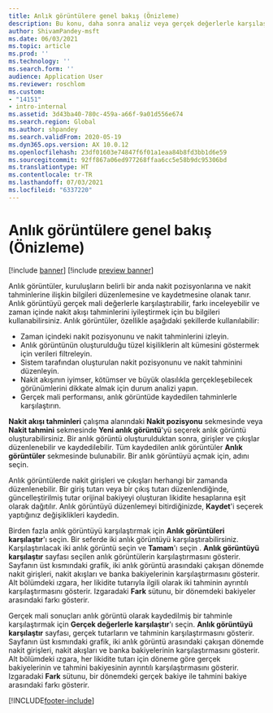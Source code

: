 ```yaml
---
title: Anlık görüntülere genel bakış (Önizleme)
description: Bu konu, daha sonra analiz veya gerçek değerlerle karşılaştırma amacıyla nakit akışı tahminini kaydetmenize olanak sağlayan anlık görüntüler özelliğini açıklar. Nakit akışı tahmini oluşturduğunuzda, bu tahmini bir "anlık görüntü" olarak kaydedebilirsiniz. Bu anlık görüntüleri, tahmine dahil edilen hesapları düzenlemek için kullanabilir veya anlık görüntüdeki tahmini gerçek değerlerle karşılaştırabilirsiniz.
author: ShivamPandey-msft
ms.date: 06/03/2021
ms.topic: article
ms.prod: ''
ms.technology: ''
ms.search.form: ''
audience: Application User
ms.reviewer: roschlom
ms.custom:
- "14151"
- intro-internal
ms.assetid: 3d43ba40-780c-459a-a66f-9a01d556e674
ms.search.region: Global
ms.author: shpandey
ms.search.validFrom: 2020-05-19
ms.dyn365.ops.version: AX 10.0.12
ms.openlocfilehash: 23df01603e74847f6f01a1eaa84b8fd3bb1d6e59
ms.sourcegitcommit: 92ff867a06ed977268ffaa6cc5e58b9dc95306bd
ms.translationtype: HT
ms.contentlocale: tr-TR
ms.lasthandoff: 07/03/2021
ms.locfileid: "6337220"
---
```

# <a name="snapshots-overview-preview"></a>Anlık görüntülere genel bakış (Önizleme)

[!include [banner](../includes/banner.md)]
[!include [preview banner](../includes/preview-banner.md)]

Anlık görüntüler, kuruluşların belirli bir anda nakit pozisyonlarına ve nakit tahminlerine ilişkin bilgileri düzenlemesine ve kaydetmesine olanak tanır. Anlık görüntüyü gerçek mali değerlerle karşılaştırabilir, farkı inceleyebilir ve zaman içinde nakit akışı tahminlerini iyileştirmek için bu bilgileri kullanabilirsiniz. Anlık görüntüler, özellikle aşağıdaki şekillerde kullanılabilir:

- Zaman içindeki nakit pozisyonunu ve nakit tahminlerini izleyin.
- Anlık görüntünün oluşturulduğu tüzel kişiliklerin alt kümesini göstermek için verileri filtreleyin.
- Sistem tarafından oluşturulan nakit pozisyonunu ve nakit tahminini düzenleyin.
- Nakit akışının iyimser, kötümser ve büyük olasılıkla gerçekleşebilecek görünümlerini dikkate almak için durum analizi yapın.
- Gerçek mali performansı, anlık görüntüde kaydedilen tahminlerle karşılaştırın.

**Nakit akışı tahminleri** çalışma alanındaki **Nakit pozisyonu** sekmesinde veya **Nakit tahmini** sekmesinde **Yeni anlık görüntü**'yü seçerek anlık görüntü oluşturabilirsiniz. Bir anlık görüntü oluşturulduktan sonra, girişler ve çıkışlar düzenlenebilir ve kaydedilebilir. Tüm kaydedilen anlık görüntüler **Anlık görüntüler** sekmesinde bulunabilir. Bir anlık görüntüyü açmak için, adını seçin.

Anlık görüntülerde nakit girişleri ve çıkışları herhangi bir zamanda düzenlenebilir. Bir giriş tutarı veya bir çıkış tutarı düzenlendiğinde, güncelleştirilmiş tutar orijinal bakiyeyi oluşturan likidite hesaplarına eşit olarak dağıtılır. Anlık görüntüyü düzenlemeyi bitirdiğinizde, **Kaydet**'i seçerek yaptığınız değişiklikleri kaydedin.

Birden fazla anlık görüntüyü karşılaştırmak için **Anlık görüntüleri karşılaştır**'ı seçin. Bir seferde iki anlık görüntüyü karşılaştırabilirsiniz. Karşılaştırılacak iki anlık görüntü seçin ve **Tamam**'ı seçin . **Anlık görüntüyü karşılaştır** sayfası seçilen anlık görüntülerin karşılaştırmasını gösterir. Sayfanın üst kısmındaki grafik, iki anlık görüntü arasındaki çakışan dönemde nakit girişleri, nakit akışları ve banka bakiyelerinin karşılaştırmasını gösterir. Alt bölümdeki ızgara, her likidite tutarıyla ilgili olarak iki tahminin ayrıntılı karşılaştırmasını gösterir. Izgaradaki **Fark** sütunu, bir dönemdeki bakiyeler arasındaki farkı gösterir.

Gerçek mali sonuçları anlık görüntü olarak kaydedilmiş bir tahminle karşılaştırmak için **Gerçek değerlerle karşılaştır**'ı seçin. **Anlık görüntüyü karşılaştır** sayfası, gerçek tutarların ve tahminin karşılaştırmasını gösterir. Sayfanın üst kısmındaki grafik, iki anlık görüntü arasındaki çakışan dönemde nakit girişleri, nakit akışları ve banka bakiyelerinin karşılaştırmasını gösterir. Alt bölümdeki ızgara, her likidite tutarı için döneme göre gerçek bakiyelerinin ve tahmini bakiyesinin ayrıntılı karşılaştırmasını gösterir. Izgaradaki **Fark** sütunu, bir dönemdeki gerçek bakiye ile tahmini bakiye arasındaki farkı gösterir.

[!INCLUDE[footer-include](../../includes/footer-banner.md)]
